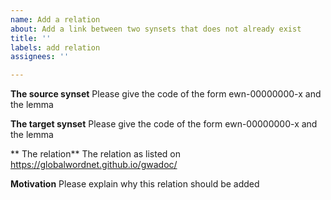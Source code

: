 ```yaml
---
name: Add a relation
about: Add a link between two synsets that does not already exist
title: ''
labels: add relation
assignees: ''

---
```


**The source synset**
Please give the code of the form ewn-00000000-x and the lemma

**The target synset**
Please give the code of the form ewn-00000000-x and the lemma

** The relation**
The relation as listed on https://globalwordnet.github.io/gwadoc/

**Motivation**
Please explain why this relation should be added
